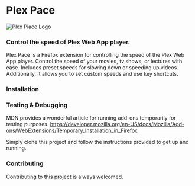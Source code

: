 # Plex Pace
![Plex Place Logo](https://i.ibb.co/3ccrqWz/logo-3.png)
### Control the speed of Plex Web App player.

Plex Pace is a Firefox extension for controlling the speed of the Plex Web App player. Control the speed of your movies, tv shows, or lectures with ease. Includes preset speeds for slowing down or speeding up videos. Additionally, it allows you to set custom speeds and use key shortcuts.

### Installation

### Testing & Debugging

MDN provides a wonderful article for running add-ons temporarily for testing purposes.
https://developer.mozilla.org/en-US/docs/Mozilla/Add-ons/WebExtensions/Temporary_Installation_in_Firefox

Simply clone this project and follow the instructions provided to get up and running.

### Contributing

Contributing to this project is always welcomed.

